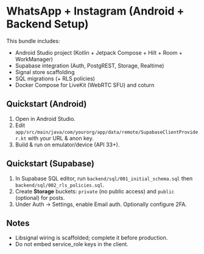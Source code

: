 # WhatsApp + Instagram (Android + Backend Setup)

This bundle includes:
- Android Studio project (Kotlin + Jetpack Compose + Hilt + Room + WorkManager)
- Supabase integration (Auth, PostgREST, Storage, Realtime)
- Signal store scaffolding
- SQL migrations (+ RLS policies)
- Docker Compose for LiveKit (WebRTC SFU) and coturn

## Quickstart (Android)
1. Open in Android Studio.
2. Edit `app/src/main/java/com/yourorg/app/data/remote/SupabaseClientProvider.kt` with your URL & anon key.
3. Build & run on emulator/device (API 33+).

## Quickstart (Supabase)
1. In Supabase SQL editor, run `backend/sql/001_initial_schema.sql` then `backend/sql/002_rls_policies.sql`.
2. Create **Storage** buckets: `private` (no public access) and `public` (optional) for posts.
3. Under Auth → Settings, enable Email auth. Optionally configure 2FA.

## Notes
- Libsignal wiring is scaffolded; complete it before production.
- Do not embed service_role keys in the client.

